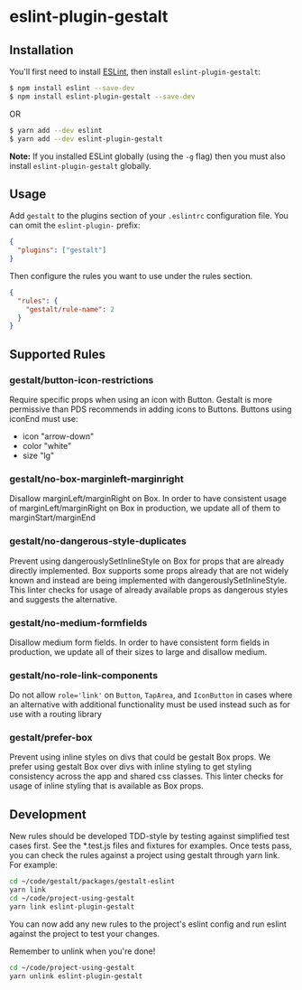 # eslint-plugin-gestalt

## Installation

You'll first need to install [ESLint](http://eslint.org), then install `eslint-plugin-gestalt`:

```bash
$ npm install eslint --save-dev
$ npm install eslint-plugin-gestalt --save-dev
```

OR

```bash
$ yarn add --dev eslint
$ yarn add --dev eslint-plugin-gestalt
```

**Note:** If you installed ESLint globally (using the `-g` flag) then you must also install `eslint-plugin-gestalt` globally.

## Usage

Add `gestalt` to the plugins section of your `.eslintrc` configuration file. You can omit the `eslint-plugin-` prefix:

```json
{
  "plugins": ["gestalt"]
}
```

Then configure the rules you want to use under the rules section.

```json
{
  "rules": {
    "gestalt/rule-name": 2
  }
}
```

## Supported Rules

### gestalt/button-icon-restrictions

Require specific props when using an icon with Button. Gestalt is more permissive than PDS recommends in adding icons to Buttons. Buttons using iconEnd must use:

- icon "arrow-down"
- color "white"
- size "lg"

### gestalt/no-box-marginleft-marginright

Disallow marginLeft/marginRight on Box. In order to have consistent usage of marginLeft/marginRight on Box in production, we update all of them to marginStart/marginEnd

### gestalt/no-dangerous-style-duplicates

Prevent using dangerouslySetInlineStyle on Box for props that are already directly implemented. Box supports some props already that are not widely known and instead are being implemented with dangerouslySetInlineStyle. This linter checks for usage of already available props as dangerous styles and suggests the alternative.

### gestalt/no-medium-formfields

Disallow medium form fields. In order to have consistent form fields in production, we update all of their sizes to large and disallow medium.

### gestalt/no-role-link-components

Do not allow `role='link'` on `Button`, `TapArea`, and `IconButton` in cases where an alternative with additional functionality must be used instead such as for use with a routing library

### gestalt/prefer-box

Prevent using inline styles on divs that could be gestalt Box props. We prefer using gestalt Box over divs with inline styling to get styling consistency across the app and shared css classes. This linter checks for usage of inline styling that is available as Box props.

## Development

New rules should be developed TDD-style by testing against simplified test cases first. See the \*.test.js files and fixtures for examples. Once tests pass, you can check the rules against a project using gestalt through yarn link. For example:

```bash
cd ~/code/gestalt/packages/gestalt-eslint
yarn link
cd ~/code/project-using-gestalt
yarn link eslint-plugin-gestalt
```

You can now add any new rules to the project's eslint config and run eslint against the project to test your changes.

Remember to unlink when you're done!

```bash
cd ~/code/project-using-gestalt
yarn unlink eslint-plugin-gestalt
```
